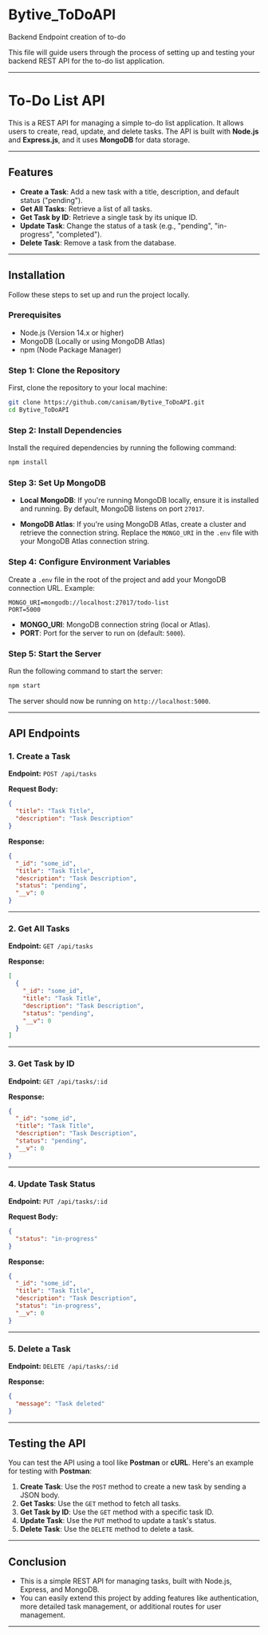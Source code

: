 # Bytive_ToDoAPI
Backend Endpoint creation of to-do

This file will guide users through the process of setting up and testing your backend REST API for the to-do list application.

---

# To-Do List API

This is a REST API for managing a simple to-do list application. It allows users to create, read, update, and delete tasks. The API is built with **Node.js** and **Express.js**, and it uses **MongoDB** for data storage.

---

## Features

- **Create a Task**: Add a new task with a title, description, and default status ("pending").
- **Get All Tasks**: Retrieve a list of all tasks.
- **Get Task by ID**: Retrieve a single task by its unique ID.
- **Update Task**: Change the status of a task (e.g., "pending", "in-progress", "completed").
- **Delete Task**: Remove a task from the database.

---

## Installation

Follow these steps to set up and run the project locally.

### Prerequisites

- Node.js (Version 14.x or higher)
- MongoDB (Locally or using MongoDB Atlas)
- npm (Node Package Manager)

### Step 1: Clone the Repository

First, clone the repository to your local machine:

```bash
git clone https://github.com/canisam/Bytive_ToDoAPI.git
cd Bytive_ToDoAPI
```

### Step 2: Install Dependencies

Install the required dependencies by running the following command:

```bash
npm install
```

### Step 3: Set Up MongoDB

- **Local MongoDB**: If you're running MongoDB locally, ensure it is installed and running. By default, MongoDB listens on port `27017`.

- **MongoDB Atlas**: If you're using MongoDB Atlas, create a cluster and retrieve the connection string. Replace the `MONGO_URI` in the `.env` file with your MongoDB Atlas connection string.

### Step 4: Configure Environment Variables

Create a `.env` file in the root of the project and add your MongoDB connection URL. Example:

```
MONGO_URI=mongodb://localhost:27017/todo-list
PORT=5000
```

- **MONGO_URI**: MongoDB connection string (local or Atlas).
- **PORT**: Port for the server to run on (default: `5000`).

### Step 5: Start the Server

Run the following command to start the server:

```bash
npm start
```

The server should now be running on `http://localhost:5000`.

---

## API Endpoints

### 1. Create a Task

**Endpoint:** `POST /api/tasks`

**Request Body:**

```json
{
  "title": "Task Title",
  "description": "Task Description"
}
```

**Response:**

```json
{
  "_id": "some_id",
  "title": "Task Title",
  "description": "Task Description",
  "status": "pending",
  "__v": 0
}
```

---

### 2. Get All Tasks

**Endpoint:** `GET /api/tasks`

**Response:**

```json
[
  {
    "_id": "some_id",
    "title": "Task Title",
    "description": "Task Description",
    "status": "pending",
    "__v": 0
  }
]
```

---

### 3. Get Task by ID

**Endpoint:** `GET /api/tasks/:id`

**Response:**

```json
{
  "_id": "some_id",
  "title": "Task Title",
  "description": "Task Description",
  "status": "pending",
  "__v": 0
}
```

---

### 4. Update Task Status

**Endpoint:** `PUT /api/tasks/:id`

**Request Body:**

```json
{
  "status": "in-progress"
}
```

**Response:**

```json
{
  "_id": "some_id",
  "title": "Task Title",
  "description": "Task Description",
  "status": "in-progress",
  "__v": 0
}
```

---

### 5. Delete a Task

**Endpoint:** `DELETE /api/tasks/:id`

**Response:**

```json
{
  "message": "Task deleted"
}
```

---

## Testing the API

You can test the API using a tool like **Postman** or **cURL**. Here's an example for testing with **Postman**:

1. **Create Task**: Use the `POST` method to create a new task by sending a JSON body.
2. **Get Tasks**: Use the `GET` method to fetch all tasks.
3. **Get Task by ID**: Use the `GET` method with a specific task ID.
4. **Update Task**: Use the `PUT` method to update a task's status.
5. **Delete Task**: Use the `DELETE` method to delete a task.

---

## Conclusion

- This is a simple REST API for managing tasks, built with Node.js, Express, and MongoDB.
- You can easily extend this project by adding features like authentication, more detailed task management, or additional routes for user management.

---

